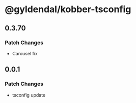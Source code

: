 # @gyldendal/kobber-tsconfig

## 0.3.70

### Patch Changes

- Carousel fix

## 0.0.1

### Patch Changes

- tsconfig update
